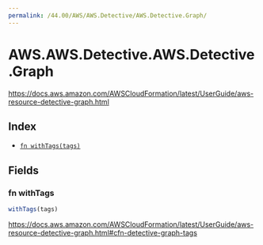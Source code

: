```yaml
---
permalink: /44.00/AWS/AWS.Detective/AWS.Detective.Graph/
---
```


# AWS.AWS.Detective.AWS.Detective.Graph

https://docs.aws.amazon.com/AWSCloudFormation/latest/UserGuide/aws-resource-detective-graph.html

## Index

* [`fn withTags(tags)`](#fn-withtags)

## Fields

### fn withTags

```ts
withTags(tags)
```

https://docs.aws.amazon.com/AWSCloudFormation/latest/UserGuide/aws-resource-detective-graph.html#cfn-detective-graph-tags